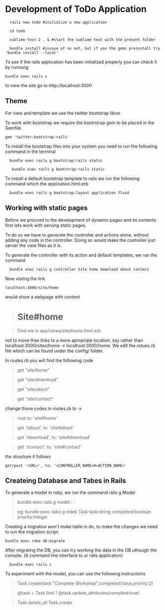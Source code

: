 Development of ToDo Application 
======

```
  rails new todo #initialize a new application
```

```
  cd todo
```

```
  sublime-text-2 . & #start the sublime text with the present folder
```

```
  bundle install #incase of no net, but if you the gems preinstall try 'bundle install --local'
```

To see if the rails application has been initialized properly you can check it by runnung

```bundle exec rails s```

to view the site go to http://localhost:3000

Theme
-----

For view and template we use the twitter bootstrap librar.

To work with bootstrap we require the bootrstrap gem to be placed in the Gemfile 

```gem 'twitter-bootstrap-rails'```

To install the bootstrap files into your system you need to run the following command in the terminal

```
  bundle exec rails g bootstrap:rails static
```
```
   bundle exec rails g bootstrap:rails static
```

To install a default bootstrap template to rails we run the following command which the application.html.erb

```
  bundle exec rails g bootstrap:layout application fluid
```

Working with static pages
--------------------------

Before we procced to the development of dynamic pages and its contents first lets work with serving static pages. 

To do so we have to generate the controller and actions alone, without adding any code in the controller. Doing so would make the controller just server the view files as it is. 

To generate the controller with its action and default templates, we run the command 

```
  bundle exec rails g controller Site home download about contact
```

Now visitng the link 

```localhost:3000/site/home```

would show a webpage with content

> # Site#home

>Find me in app/views/site/home.html.erb

not to move thse links to a more apropriate location, say rather than localhost:3000/sites/home -> localhost:3000/home. We edit the rotues.rb file which can be found under the config/ folder. 

In routes.rb you will find the following code

>  get "site/home"

>  get "site/download"

>  get "site/about"

>  get "site/contact"

change those codes in routes.rb to ->


>  root to: 'site#home'

>  get '/about', to: 'site#about'

>  get '/download', to: 'site#download'

>  get '/contact', to: 'site#contact'


the structure it follows

```
get/post '<URL>', to: '<CONTROLLER_NAME>#<ACTION_NAME>'
```

Createing Database and Tabes in Rails 
-------------------------------------

To generate a model in ruby, we run the command rails g Model 


>  bundle exec rails g model <MODEL Name> <Column Name>:<Data Type> <Column Name>:<Data Type>

> eg: bundle exec raiks g nidek Task task:string completed:boolean priority:integer


Creating a migration won't make table in do, to make the changes we need to run the migration script.

```bundle exec rake db:migrate```

After migrating the DB, you can try working the data in the DB uthough the console. (A command line interface to ur rails application)

```
  bundle exec rails c
```

To experiment with the model, you can use the following instructions

>Task.create(task:"Complete Workshop",completed:false,priority:2)

>@task = Task.find 1
>@task.update_attributes(complted:true)

>Task.delate_all
>Task.create

